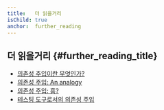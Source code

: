 ```yaml
---
title:   더 읽을거리
isChild: true
anchor:  further_reading
---
```


## 더 읽을거리 {#further_reading_title}

* [의존성 주입이란 무엇인가?](http://fabien.potencier.org/article/11/what-is-dependency-injection)
* [의존성 주입: An analogy](https://mwop.net/blog/260-Dependency-Injection-An-analogy.html)
* [의존성 주입: 흠?](https://code.tutsplus.com/tutorials/dependency-injection-huh--net-26903)
* [테스팅 도구로서의 의존성 주입](https://medium.com/philipobenito/dependency-injection-as-a-tool-for-testing-902c21c147f1)

